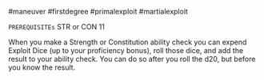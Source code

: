 #maneuver #firstdegree #primalexploit #martialexploit 

`PREREQUISITEs`
STR or CON 11

When you make a Strength or Constitution ability check you can expend Exploit Dice (up to your proficiency bonus), roll those dice, and add the result to your ability check. You can do so after you roll the d20, but before you know the result.
